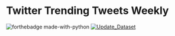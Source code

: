 # Twitter Trending Tweets Weekly
![forthebadge made-with-python](http://ForTheBadge.com/images/badges/made-with-python.svg)
[![Update_Dataset](https://github.com/rsrishav/twitter_trending_tweets_weekly/actions/workflows/main.yml/badge.svg?branch=main)](https://github.com/rsrishav/twitter_trending_tweets_weekly/actions/workflows/main.yml)
